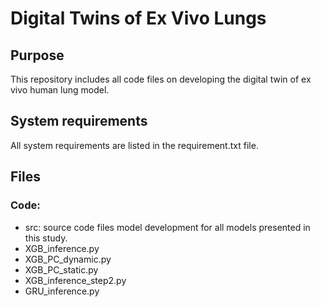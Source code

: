 # Digital Twins of Ex Vivo Lungs 

## Purpose
This repository includes all code files on developing the digital twin of ex vivo human lung model. 

## System requirements
All system requirements are listed in the requirement.txt file. <br />

## Files
### Code: <br />
 - src: source code files model development for all models presented in this study. <br />
 - XGB_inference.py<br />
 - XGB_PC_dynamic.py<br />
 - XGB_PC_static.py<br />
 - XGB_inference_step2.py<br />
 - GRU_inference.py<br />
 







